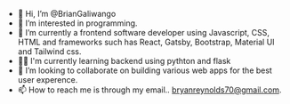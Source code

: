 - 👋 Hi, I’m @BrianGaliwango
- 👀 I’m interested in programming.
- 🌱 I’m currently a frontend software developer using Javascript, CSS, HTML and frameworks such has 
     React, Gatsby, Bootstrap, Material UI and Tailwind css.
- ✌🏿 I'm currently learning backend using pythton and flask
- 💞️ I’m looking to collaborate on building various web apps for the best user experence.
- 📫 How to reach me is through my email.. bryanreynolds70@gmail.com.
